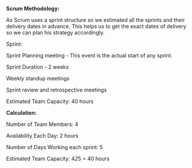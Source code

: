 **Scrum Methodology:**

As Scrum uses a sprint structure so we estimated all the sprints and their delivery dates in advance. This helps us to get the exact dates of delivery so we can plan his strategy accordingly.

Sprint:

Sprint Planning meeting - This event is the actual start of any sprint.

Sprint Duration - 2 weeks

Weekly standup meetings

Sprint review and retrospective meetings

Estimated Team Capacity: 40 hours

**Calculation:**

Number of Team Members: 4

Availability Each Day: 2 hours

Number of Days Working each sprint: 5

Estimated Team Capacity: 4*2*5 = 40 hours



